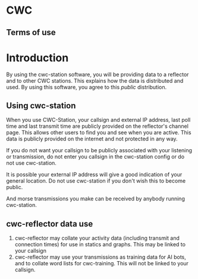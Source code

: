 # CWC
## Terms of use

# Introduction
By using the cwc-station software, you will be providing data to a reflector and to other CWC stations.
This explains how the data is distributed and used.  By using this software, you agree to this *public* distribution.

## Using cwc-station
When you use CWC-Station, your callsign and external IP address, last poll time and last transmit time
are publicly provided on the reflector's channel page. This allows other users to find you
and see when you are active.  This data is publicly provided on the internet and not protected in any way.   

If you do not want your callsign to be publicly associated with your listening or transmission,
do not enter you callsign in the cwc-station config or do not use cwc-station.

It is possible your external IP address will give a good indication of your general location.
Do not use cwc-station if you don't wish this to become public.

And morse transmissions you make can be received by anybody running cwc-station.

## cwc-reflector data use
1. cwc-reflector may collate your activity data (including transmit and connection times) for use in statics and graphs.  This may be linked
to your callsign
1. cwc-reflector may use your transmissions as training data for AI bots, and to collate word lists
for cwc-training.  This will not be linked to your callsign.

